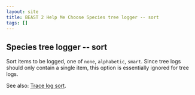 ```yaml
---
layout: site
title: BEAST 2 Help Me Choose Species tree logger -- sort
tags: []
---
```


## Species tree logger -- sort

Sort items to be logged, one of `none`, `alphabetic`, `smart`. Since tree logs should only contain a single item, this option is essentially ignored for tree logs.

See also: [Trace log sort](../../tracelog/sort/).